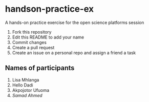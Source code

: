 # handson-practice-ex
A hands-on practice exercise for the open science platforms session

1. Fork this repository
2. Edit this README to add your name
3. Commit changes
4. Create a pull request 
5. Create an issue on a personal repo and assign a friend a task


## Names of participants
1. Lisa Mhlanga 
2. Hello Dadi
3. Akpojotor Ufuoma
4. *Samad Ahmed*


